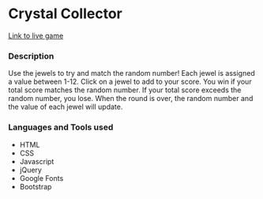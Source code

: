 # Crystal Collector

[Link to live game](https://ljmccode.github.io/unit-4-game/)

### Description
Use the jewels to try and match the random number! Each jewel is assigned a value between 1-12. Click on a jewel to add to your score. You win if your total score matches the random number. If your total score exceeds the random number, you lose. When the round is over, the random number and the value of each jewel will update.

### Languages and Tools used
* HTML
* CSS
* Javascript
* jQuery
* Google Fonts
* Bootstrap
